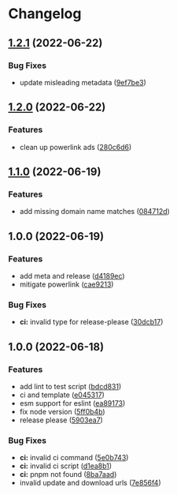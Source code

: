 # Changelog

## [1.2.1](https://github.com/seia-soto/namuwiki-powerlink-mitigation/compare/v1.2.0...v1.2.1) (2022-06-22)


### Bug Fixes

* update misleading metadata ([9ef7be3](https://github.com/seia-soto/namuwiki-powerlink-mitigation/commit/9ef7be3a2fe463e2f658d132f2fe970282189a0f))

## [1.2.0](https://github.com/seia-soto/namuwiki-powerlink-mitigation/compare/v1.1.0...v1.2.0) (2022-06-22)


### Features

* clean up powerlink ads ([280c6d6](https://github.com/seia-soto/namuwiki-powerlink-mitigation/commit/280c6d6d1c8da70e8a9833e2cda5774656962859))

## [1.1.0](https://github.com/seia-soto/namuwiki-powerlink-mitigation/compare/v1.0.0...v1.1.0) (2022-06-19)


### Features

* add missing domain name matches ([084712d](https://github.com/seia-soto/namuwiki-powerlink-mitigation/commit/084712d61d207c95f63403e0e74074b17db1a9a0))

## 1.0.0 (2022-06-19)


### Features

* add meta and release ([d4189ec](https://github.com/seia-soto/namuwiki-powerlink-mitigation/commit/d4189ec2b078cb005f5c51fd88095313808b5c2e))
* mitigate powerlink ([cae9213](https://github.com/seia-soto/namuwiki-powerlink-mitigation/commit/cae9213045d3c633b4013e2b6a600d90f5e441f8))


### Bug Fixes

* **ci:** invalid type for release-please ([30dcb17](https://github.com/seia-soto/namuwiki-powerlink-mitigation/commit/30dcb173a6f1ae07c4052e55a130232f7143584d))

## 1.0.0 (2022-06-18)


### Features

* add lint to test script ([bdcd831](https://github.com/seia-soto/userscript-boilderplate/commit/bdcd831e5a4d2a769d666e28e2192e35b21e3014))
* ci and template ([e045317](https://github.com/seia-soto/userscript-boilderplate/commit/e045317ef4efe032500acbc9ae99f610937cbdf3))
* esm support for eslint ([ea89173](https://github.com/seia-soto/userscript-boilderplate/commit/ea8917335b634e976ecaf10f8b5e2f6225593f5a))
* fix node version ([5ff0b4b](https://github.com/seia-soto/userscript-boilderplate/commit/5ff0b4ba2980a996fa2b40853ab2bbbff13dedac))
* release please ([5903ea7](https://github.com/seia-soto/userscript-boilderplate/commit/5903ea7cb93c9d7db2f833745a0049ec5fed799e))


### Bug Fixes

* **ci:** invalid ci command ([5e0b743](https://github.com/seia-soto/userscript-boilderplate/commit/5e0b743caf87d9ed25efa7d010a1a3df35455338))
* **ci:** invalid ci script ([d1ea8b1](https://github.com/seia-soto/userscript-boilderplate/commit/d1ea8b1a4acc61cf3ccd43aa418527b1ec0c35a3))
* **ci:** pnpm not found ([8ba7aad](https://github.com/seia-soto/userscript-boilderplate/commit/8ba7aadadb24e2dc77b3de3abf234d798fe9500a))
* invalid update and download urls ([7e856f4](https://github.com/seia-soto/userscript-boilderplate/commit/7e856f40b390290f3dde7037ee165536e50487aa))
